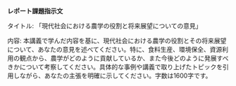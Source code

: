 **レポート課題指示文**

タイトル: 「現代社会における農学の役割と将来展望についての意見」

内容: 本講義で学んだ内容を基に、現代社会における農学の役割とその将来展望について、あなたの意見を述べてください。特に、食料生産、環境保全、資源利用の観点から、農学がどのように貢献しているか、また今後どのように発展すべきかについて考察してください。具体的な事例や講義で取り上げたトピックを引用しながら、あなたの主張を明確に示してください。字数は1600字です。